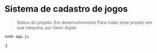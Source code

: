<h1>Sistema de cadastro de jogos </h1>

> Status do projeto: Em desenvolvimento
> Para rodar esse projeto em sua máquina, por favor digite:

```
node app.js
```

:)